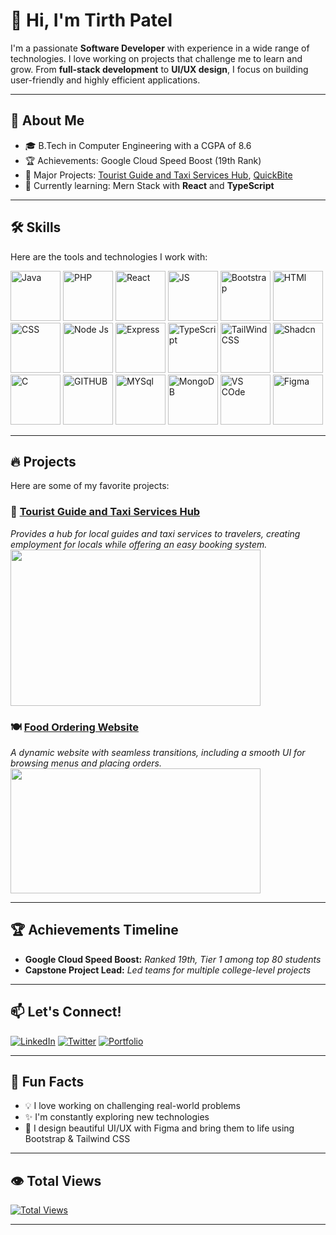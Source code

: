 
# 👋 Hi, I'm Tirth Patel

I'm a passionate **Software Developer** with experience in a wide range of technologies. I love working on projects that challenge me to learn and grow. From **full-stack development** to **UI/UX design**, I focus on building user-friendly and highly efficient applications.

---

## 🚀 About Me

- 🎓 B.Tech in Computer Engineering with a CGPA of 8.6
- 🏆 Achievements: Google Cloud Speed Boost (19th Rank)
- 💼 Major Projects: [Tourist Guide and Taxi Services Hub](https://github.com/Tirth1224/tourist-guide-taxi-services-hub), [QuickBite](https://quickbite-m8sv.onrender.com/)
- 🌱 Currently learning: Mern Stack with **React** and **TypeScript**

---

## 🛠️ Skills

Here are the tools and technologies I work with:

<img src="https://github.com/user-attachments/assets/d8d770eb-9413-47dc-a427-b08847827f06" alt="Java" width="80"/>
<img src="https://github.com/user-attachments/assets/cb717171-2698-4293-8d2c-09311a0b73ec" alt="PHP" width="80"/>
<img src="https://github.com/user-attachments/assets/bd4c7a6a-b843-43cf-aabf-2ea48212537a" alt="React" width="80"/>
<img src="https://github.com/user-attachments/assets/d29db78d-f9e4-4d47-8113-2c0b071ade4a" alt="JS" width="80"/>
<img src="https://github.com/user-attachments/assets/91d4816c-00a2-419c-95fd-092ff75ec5ac" alt="Bootstrap" width="80"/>
<img src="https://github.com/user-attachments/assets/69dc6f4b-40ad-46fd-bb18-1b4ed4cbb44c" alt="HTMl" width="80"/>
<img src="https://github.com/user-attachments/assets/0c195e7f-1700-4051-afb0-a89ec12e3051" alt="CSS" width="80"/>
<img src="https://github.com/user-attachments/assets/2bfb9c56-e27c-41b7-9608-66d46805a760" alt="Node Js" width="80"/>
<img src="https://github.com/user-attachments/assets/48a11c51-34bb-4247-85d2-b984a8ae38eb" alt="Express" width="80"/>
<img src="https://github.com/user-attachments/assets/af920100-0c50-424f-9ccf-58646b84a787" alt="TypeScript" width="80"/>
<img src="https://github.com/user-attachments/assets/39931116-0a16-4554-a3f7-d896860784c4" alt="TailWind CSS" width="80"/>
<img src="https://github.com/user-attachments/assets/4d866829-b48d-4d09-b493-0b44e0ee3eac" alt="Shadcn" width="80"/>
<img src="https://github.com/user-attachments/assets/203e6749-28f2-4b6c-b997-2222742b182d" alt="C" width="80"/>
<img src="https://github.com/user-attachments/assets/2da4e940-acc9-427d-ad44-12d42289d4b0" alt="GITHUB" width="80"/>
<img src="https://github.com/user-attachments/assets/60d2c4ad-162d-4441-b731-92c414470506" alt="MYSql" width="80"/>
<img src="https://github.com/user-attachments/assets/3c35c461-7762-42a8-9186-0ca88bcbd111" alt="MongoDB" width="80"/>
<img src="https://github.com/user-attachments/assets/342b54da-b075-4a2f-b588-cc4c9e9d634c" alt="VS COde" width="80"/>
<img src="https://github.com/user-attachments/assets/8c99e110-4177-4d25-91a7-61b49e35ab18" alt="Figma" width="80"/>


---

## 🔥 Projects

Here are some of my favorite projects:

### 🚗 [Tourist Guide and Taxi Services Hub](https://github.com/yourproject)
_Provides a hub for local guides and taxi services to travelers, creating employment for locals while offering an easy booking system._  
<img src="https://github.com/user-attachments/assets/e6ecf9a0-2bcd-4241-af2e-d3063dd60f3e" width="400" height="250"/>

### 🍽️ [Food Ordering Website](https://quickbite-m8sv.onrender.com/)
_A dynamic website with seamless transitions, including a smooth UI for browsing menus and placing orders._  
<img src="https://github.com/user-attachments/assets/36b8cbd3-40d5-4d80-a907-6a5720cd0931" width="400" height="200"/>

---

## 🏆 Achievements Timeline

- **Google Cloud Speed Boost:** _Ranked 19th, Tier 1 among top 80 students_
- **Capstone Project Lead:** _Led teams for multiple college-level projects_

---

## 📫 Let's Connect!

[![LinkedIn](https://img.shields.io/badge/LinkedIn-0A66C2?style=for-the-badge&logo=linkedin&logoColor=white)](https://www.linkedin.com/in/tirth-patel-b90b1622a/)
[![Twitter](https://img.shields.io/badge/Twitter-1DA1F2?style=for-the-badge&logo=twitter&logoColor=white)](https://twitter.com/Tirth_Patel0209)
[![Portfolio](https://img.shields.io/badge/Portfolio-000000?style=for-the-badge&logo=About.me&logoColor=white)](https://tirthppatel.vercel.app/)

---

## 🎯 Fun Facts

- 💡 I love working on challenging real-world problems
- ✨ I'm constantly exploring new technologies
- 🎨 I design beautiful UI/UX with Figma and bring them to life using Bootstrap & Tailwind CSS

---

## 👁️ Total Views

[![Total Views](https://komarev.com/ghpvc/?username=Tirth1224&color=green&style=flat-square)](https://github.com/Tirth1224)

---
